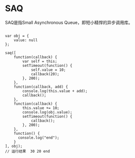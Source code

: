 SAQ
===

SAQ是指Small Asynchronous Queue，即短小精悍的异步调用库。

<pre><code>
var obj = {
    value: null
};

saq([
    function(callback) {
        var self = this;
        setTimeout(function() {
            self.value = 10;
            callback(20);
        }, 200);
    },
    function(callback, add) {  
        console.log(this.value + add);  
        callback();
    },
    function(callback) {
        this.value += 10;
        console.log(obj.value);
        setTimeout(function() {
            callback();
        }, 200);
    },
    function() {
      console.log("end");
    }
], obj);
// 运行结果  30 20 end

</code></pre>
